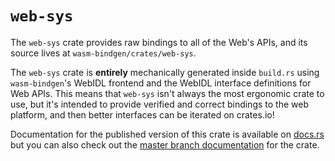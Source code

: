 # `web-sys`

The `web-sys` crate provides raw bindings to all of the Web's APIs, and its
source lives at `wasm-bindgen/crates/web-sys`.

The `web-sys` crate is **entirely** mechanically generated inside `build.rs`
using `wasm-bindgen`'s WebIDL frontend and the WebIDL interface definitions for
Web APIs. This means that `web-sys` isn't always the most ergonomic crate to
use, but it's intended to provide verified and correct bindings to the web
platform, and then better interfaces can be iterated on crates.io!

Documentation for the published version of this crate is available on
[docs.rs][docsrs] but you can also check out the [master branch
documentation][masterdoc] for the crate.

[docsrs]: https://docs.rs/web-sys
[masterdoc]: https://rustwasm.github.io/wasm-bindgen/api/js_sys/
